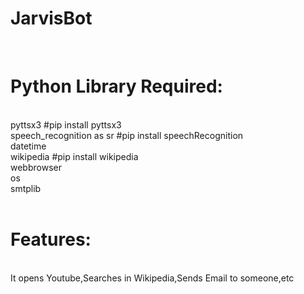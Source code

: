 # JarvisBot
<br>

# Python Library Required:
<br>
pyttsx3 #pip install pyttsx3<br>
speech_recognition as sr #pip install speechRecognition<br>
datetime<br>
wikipedia #pip install wikipedia<br>
webbrowser<br>
os<br>
smtplib<br>
<br>

# Features:
<br>
It opens Youtube,Searches in Wikipedia,Sends Email to someone,etc
<br>
<br>
<br>
<br>
